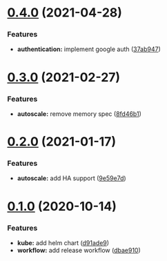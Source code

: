 # [0.4.0](https://github.com/bsord/tiles-client/compare/0.3.0...0.4.0) (2021-04-28)


### Features

* **authentication:** implement google auth ([37ab947](https://github.com/bsord/tiles-client/commit/37ab947d03fb0f3accff8da9e88728a44c256131))



# [0.3.0](https://github.com/bsord/tiles-client/compare/0.2.0...0.3.0) (2021-02-27)


### Features

* **autoscale:** remove memory spec ([8fd46b1](https://github.com/bsord/tiles-client/commit/8fd46b138e355a49e694d1da881ae6d792875e89))



# [0.2.0](https://github.com/bsord/tiles-client/compare/0.1.0...0.2.0) (2021-01-17)


### Features

* **autoscale:** add HA support ([9e59e7d](https://github.com/bsord/tiles-client/commit/9e59e7de961af78500776ec3396b9f7a2e94e181))



# [0.1.0](https://github.com/bsord/tiles-client/compare/d91ade9025700cb258e00dfd3eba256fa0b7435f...0.1.0) (2020-10-14)


### Features

* **kube:** add helm chart ([d91ade9](https://github.com/bsord/tiles-client/commit/d91ade9025700cb258e00dfd3eba256fa0b7435f))
* **workflow:** add release workflow ([dbae910](https://github.com/bsord/tiles-client/commit/dbae910b43623c4773cc11bb4efbbd11afc01423))



